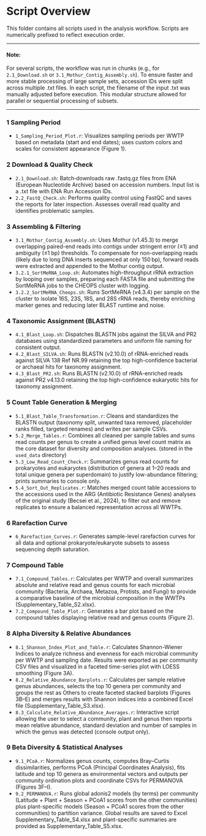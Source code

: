 # Script Overview

This folder contains all scripts used in the analysis workflow. Scripts are numerically prefixed to reflect execution order.
________________________
#### Note:
For several scripts, the workflow was run in chunks (e.g., for `2.1_Download.sh` or `3.1_Mothur_Contig_Assembly.sh`). To ensure faster and more stable processing of large sample sets, accession IDs were split across multiple .txt files. In each script, the filename of the input .txt was manually adjusted before execution. This modular structure allowed for parallel or sequential processing of subsets.
__________________________

### 1 Sampling Period
- `1_Sampling_Period_Plot.r`: Visualizes sampling periods per WWTP based on metadata (start and end dates); uses custom colors and scales for consistent appearance (Figure 1).

### 2 Download & Quality Check
- `2.1_Download.sh`: Batch‑downloads raw .fastq.gz files from ENA (European Nucleotide Archive) based on accession numbers. Input list is a .txt file with ENA Run Accession IDs.
- `2.2_FastQ_Check.sh`: Performs quality control using FastQC and saves the reports for later inspection. Assesses overall read quality and identifies problematic samples.

### 3 Assembling & Filtering
- `3.1_Mothur_Contig_Assembly.sh`: Uses Mothur (v1.45.3) to merge overlapping paired-end reads into contigs under stringent error (≤1) and ambiguity (≤1 bp) thresholds. To compensate for non-overlapping reads (likely due to long DNA inserts sequenced at only 150 bp), forward reads were extracted and appended to the Mothur contig output. 
- `3.2.1_SortMeRNA_Loop.sh`: Automates high-throughput rRNA extraction by looping over samples, preparing each FASTA file and submitting the SortMeRNA jobs to the CHEOPS cluster with logging.
- `3.2.2_SortMeRNA_Cheops.sh`: Runs SortMeRNA (v4.3.4) per sample on the cluster to isolate 16S, 23S, 18S, and 28S rRNA reads, thereby enriching marker genes and reducing later BLAST runtime and noise.

### 4 Taxonomic Assignment (BLASTN)
- `4.1_Blast_Loop.sh`: Dispatches BLASTN jobs against the SILVA and PR2 databases using standardized parameters and uniform file naming for consistent output.
- `4.2_Blast_SILVA.sh`: Runs BLASTN (v2.10.0) of rRNA-enriched reads against SILVA 138 Ref NR.99 retaining the top high-confidence bacterial or archaeal hits for taxonomy assignment.
- `4.3_Blast_PR2.sh`: Runs BLASTN (v2.10.0) of rRNA-enriched reads against PR2 v4.13.0 retaining the top high-confidence eukaryotic hits for taxonomy assignment.

### 5 Count Table Generation & Merging
- `5.1_Blast_Table_Transformation.r`: Cleans and standardizes the BLASTN output (taxonomy split, unwanted taxa removed, placeholder ranks filled, targeted renames) and writes per sample CSVs.
- `5.2_Merge_Tables.r`: Combines all cleaned per sample tables and sums read counts per genus to create a unified genus level count matrix as the core dataset for diversity and composition analyses. (stored in the `used_data` directory) 
- `5.3_Low_Read_Count_Check.r`: Summarizes genus read counts for prokaryotes and eukaryotes (distribution of genera at 1–20 reads and total unique genera per superdomain) to justify low-abundance filtering; prints summaries to console only.
- `5.4_Sort_Out_Replicates.r`: Matches merged count table accessions to the accessions used in the ARG (Antibiotic Resistance Genes) analyses of the original study (Becsei et al., 2024), to filter out and remove replicates to ensure a balanced representation across all WWTPs.

### 6 Rarefaction Curve
- `6_Rarefaction_Curves.r`: Generates sample-level rarefaction curves for all data and optional prokaryote/eukaryote subsets to assess sequencing depth saturation.

### 7 Compound Table
- `7.1_Compound_Tables.r`: Calculates per WWTP and overall summarizes absolute and relative read and genus counts for each microbial community (Bacteria, Archaea, Metazoa, Protists, and Fungi) to provide a comparative baseline of the microbial composition in the WWTPs (Supplementary_Table_S2.xlsx).
- `7.2_Compound_Table_Plot.r`: Generates a bar plot based on the compound tables displaying relative read and genus counts (Figure 2).

### 8 Alpha Diversity & Relative Abundances
- `8.1_Shannon_Index_Plot_and_Table.r`: Calculates Shannon-Wiener Indices to analyze richness and evenness for each microbial community per WWTP and sampling date. Results were exported as per community CSV files and visualized in a faceted time-series plot with LOESS smoothing (Figure 3A).
- `8.2_Relative_Abundance_Barplots.r`: Calculates per sample relative genus abundances, selects the top 10 genera per community and groups the rest as Others to create faceted stacked barplots (Figures 3B–E) and merges results with Shannon indices into a combined Excel file (Supplementary_Table_S3.xlsx).
- `8.3_Calculate_Relative_Abundance_Averages.r`: Interactive script allowing the user to select a community, plant and genus then reports mean relative abundance, standard deviation and number of samples in which the genus was detected (console output only).

### 9 Beta Diversity & Statistical Analyses
- `9.1_PCoA.r`: Normalizes genus counts, computes Bray–Curtis dissimilarities, performs PCoA (Principal Coordinates Analysis), fits latitude and top 10 genera as environmental vectors and outputs per community ordination plots and coordinate CSVs for PERMANOVA (Figures 3F–I).
- `9.2_PERMANOVA.r`: Runs global adonis2 models (by terms) per community (Latitude + Plant + Season + PCoA1 scores from the other communities) plus plant-specific models (Season + PCoA1 scores from the other communities) to partition variance. Global results are saved to Excel Supplementary_Table_S4.xlsx and plant-specific summaries are provided as Supplementary_Table_S5.xlsx. 
                       

